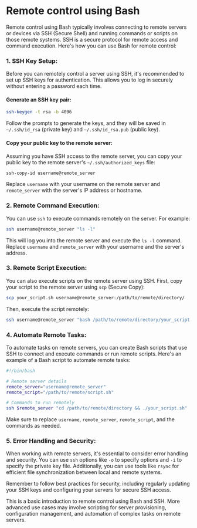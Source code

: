 # Remote control using Bash
Remote control using Bash typically involves connecting to remote servers or devices via SSH (Secure Shell) and running commands or scripts on those remote systems. SSH is a secure protocol for remote access and command execution. Here's how you can use Bash for remote control:

### 1. SSH Key Setup:

Before you can remotely control a server using SSH, it's recommended to set up SSH keys for authentication. This allows you to log in securely without entering a password each time.

#### Generate an SSH key pair:

```bash
ssh-keygen -t rsa -b 4096
```

Follow the prompts to generate the keys, and they will be saved in `~/.ssh/id_rsa` (private key) and `~/.ssh/id_rsa.pub` (public key).

#### Copy your public key to the remote server:

Assuming you have SSH access to the remote server, you can copy your public key to the remote server's `~/.ssh/authorized_keys` file:

```bash
ssh-copy-id username@remote_server
```

Replace `username` with your username on the remote server and `remote_server` with the server's IP address or hostname.

### 2. Remote Command Execution:

You can use `ssh` to execute commands remotely on the server. For example:

```bash
ssh username@remote_server "ls -l"
```

This will log you into the remote server and execute the `ls -l` command. Replace `username` and `remote_server` with your username and the server's address.

### 3. Remote Script Execution:

You can also execute scripts on the remote server using SSH. First, copy your script to the remote server using `scp` (Secure Copy):

```bash
scp your_script.sh username@remote_server:/path/to/remote/directory/
```

Then, execute the script remotely:

```bash
ssh username@remote_server "bash /path/to/remote/directory/your_script.sh"
```

### 4. Automate Remote Tasks:

To automate tasks on remote servers, you can create Bash scripts that use SSH to connect and execute commands or run remote scripts. Here's an example of a Bash script to automate remote tasks:

```bash
#!/bin/bash

# Remote server details
remote_server="username@remote_server"
remote_script="/path/to/remote/script.sh"

# Commands to run remotely
ssh $remote_server "cd /path/to/remote/directory && ./your_script.sh"
```

Make sure to replace `username`, `remote_server`, `remote_script`, and the commands as needed.

### 5. Error Handling and Security:

When working with remote servers, it's essential to consider error handling and security. You can use `ssh` options like `-o` to specify options and `-i` to specify the private key file. Additionally, you can use tools like `rsync` for efficient file synchronization between local and remote systems.

Remember to follow best practices for security, including regularly updating your SSH keys and configuring your servers for secure SSH access.

This is a basic introduction to remote control using Bash and SSH. More advanced use cases may involve scripting for server provisioning, configuration management, and automation of complex tasks on remote servers.
